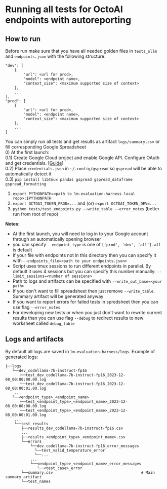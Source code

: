 # Running all tests for OctoAI endpoints with autoreporting

## How to run

Before run make sure that you have all needed golden files in `tests_ollm` and `endpoints.json` with the following structure:
```
"dev": [
    {
        "url": <url for prod>,
        "model": <endpoint name>,
        "context_size": <maximum supported size of context>
    },
    ...
],
"prod": [
    {
        "url": <url for prod>,
        "model": <endpoint name>,
        "context_size": <maximum supported size of context>
    },
    ...
]
```
You can simply run all tests and get results as artifact `logs/summary.csv` or fill corresponding Google Spreadsheet  
0) At the first launch:  
    0.1) Create Google Cloud project and enable Google API. Configure OAuth and get credentials. [[Guide](https://developers.google.com/sheets/api/quickstart/python#enable_the_api)]  
    0.2) Place `credentials.json` in `~/.config/gspread` so `gspread` will be able to automatically detect it  
    0.3) `pip install libtmux pandas gspread gspread_dataframe gspread_formatting`
1) `export PYTHONPATH=<path to lm-evaluation-harness local repo>:$PYTHONPATH`  
2) `export OCTOAI_TOKEN_PROD=...`  and (or) `export OCTOAI_TOKEN_DEV=...`  
3) `python tests/test_endpoints.py --write_table --error_notes`  (better run from root of repo)  

__Notes:__

- At the first launch, you will need to log in to your Google account through an automatically opening browser  
- you can specify `--endpoint_type` is one of `['prod', 'dev', 'all']`. `all` is default  
- If your file with endpoints not in this directory then you can specify it with `--endpoints_file=<path to your endpoints.json>`
- Script uses tmux sessions to run different endpoints in parallel. By default it uses 4 sessions but you can specify this number manually: `--limit_sessions=<number of sessions>`
- Path to logs and artifacts can be specified with `--write_out_base=<your path>`
- If you don't want to fill spreadsheet then just remove `--write_table`. Summary artifact will be generated anyway  
- If you want to report errors for failed tests in spredsheet then you can use flag `--error_notes`  
- For developing new tests or when you just don't want to rewrite current results than you can use flag `--debug` to redirect results to new worksheet called `debug_table`  

## Logs and artifacts

By default all logs are saved in `lm-evaluation-harness/logs`. Example of generated logs:

```
├──logs
   └──dev_codellama-7b-instruct-fp16
      ├──test_dev_codellama-7b-instruct-fp16_2023-12-08_00:00:00.00.log
      └──test_dev_codellama-7b-instruct-fp16_2023-12-08_00:00:01.00.log
    ...
   └──<endpoint_type>_<endpoint_name>
      ├──test_<endpoint_type>_<endpoint_name>_2023-12-08_00:00:00.00.log
      └──test_<endpoint_type>_<endpoint_name>_2023-12-08_00:00:01.00.log
    ...
    └──test_results
       ├──results_dev_codellama-7b-instruct-fp16.csv
       ...
       ├──results_<endpoint_type>_<endpoint_name>.csv
       └──errors
           └──dev_codellama-7b-instruct-fp16_error_messages
             └──test_valid_temperature_error
             └──...
           ...
           └──<endpoint_type>_<endpoint_name>_error_messages
              └──<test_case>_error
       └──summary.csv                                       # Main summary artifact
       └──test_names

```